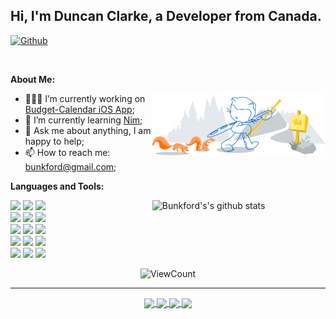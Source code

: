 <!-- Your title -->
## Hi, I'm Duncan Clarke, a Developer from Canada.

<!-- Your badges
You can use the website to generate badges: https://shields.io/
-->

[![Github](https://img.shields.io/badge/-Github-000?style=flat&logo=Github&logoColor=white)](https://github.com/bunkford)

&nbsp;

<!-- Talking about you -->
**About Me:**

<!-- Any image aligned to the right. Beware the width -->
<img width="55%" align="right" alt="Github" src="https://raw.githubusercontent.com/bunkford/bunkford/master/git-header.svg" />

- 👨🏽‍💻 I’m currently working on [Budget-Calendar iOS App](https://apps.apple.com/app/id1518351096);
- 🌱 I’m currently learning [Nim](https://nim-lang.org/); 
- 💬 Ask me about anything, I am happy to help;
- 📫 How to reach me: bunkford@gmail.com;

**Languages and Tools:** 

<!-- Your github readme stats
You can use this api: https://github.com/anuraghazra/github-readme-stats
-->
<p>
  <a href="https://github.com/bunkford">
    <img width="55%" align="right" alt="Bunkford's's github stats" src="https://github-readme-stats.vercel.app/api?username=bunkford&count_private=true&show_icons=true&theme=react&custom_title=Bunkford's Github" />
  </a>
  
  <!-- Your languages and tools. Be careful with the alignment. 
  You can use this sites to get logos: https://www.vectorlogo.zone or https://simpleicons.org/
  -->
  <code><img width="10%" src="https://www.vectorlogo.zone/logos/nim-lang/nim-lang-ar21.svg"></code>
  <code><img width="10%" src="https://www.vectorlogo.zone/logos/php/php-ar21.svg"></code>
  <code><img width="10%" src="https://www.vectorlogo.zone/logos/mysql/mysql-ar21.svg"></code>
  <br />
  <code><img width="10%" src="https://www.vectorlogo.zone/logos/json/json-ar21.svg"></code>
  <code><img width="10%" src="https://www.vectorlogo.zone/logos/sqlite/sqlite-ar21.svg"></code>
  <code><img width="10%" src="https://www.vectorlogo.zone/logos/git-scm/git-scm-ar21.svg"></code>
  <br />
  <code><img width="10%" src="https://www.vectorlogo.zone/logos/oracle/oracle-ar21.svg"></code>
  <code><img width="10%" src="https://www.vectorlogo.zone/logos/infor/infor-ar21.svg"></code>
  <code><img width="10%" src="https://www.vectorlogo.zone/logos/microsoft_vb/microsoft_vb-ar21.svg"></code>
  <br />
  <code><img width="10%" src="https://www.vectorlogo.zone/logos/linux/linux-ar21.svg"></code>
  <code><img width="10%" src="https://www.vectorlogo.zone/logos/microsoft/microsoft-ar21.svg"></code>
  <code><img width="10%" src="https://www.vectorlogo.zone/logos/apple_xcode/apple_xcode-ar21.svg"></code>
  <br />
  <code><img width="10%" src="https://www.vectorlogo.zone/logos/javascript/javascript-ar21.svg"></code>
  <code><img width="10%" src="https://www.vectorlogo.zone/logos/python/python-ar21.svg"></code>
  <code><img width="10%" src="https://www.vectorlogo.zone/logos/visualstudio_code/visualstudio_code-ar21.svg"></code>
</p>

<!-- Your hits or visitors -->
<p align="center">
  <!-- https://github.com/wesky93/views this is a clone of the hits -->
  <img alt="ViewCount" src="https://views.whatilearened.today/views/github/bunkford/bunkford.svg" />
</p>

---

<!-- Its main projects -->
<p align="center">
  <a href="https://github.com/bunkford/barcode">
    <img align="center" src="https://github-readme-stats.vercel.app/api/pin/?username=bunkford&repo=barcode" />
  </a>
  <a href="https://github.com/bunkford/qrcodegen">
    <img align="center" src="https://github-readme-stats.vercel.app/api/pin/?username=bunkford&repo=qrcodegen" />
  </a>
  <a href="https://github.com/bunkford/wChart">
    <img align="center" src="https://github-readme-stats.vercel.app/api/pin/?username=bunkford&repo=wChart" />
  </a>
  <a href="https://github.com/bunkford/wZeeGrid">
    <img align="center" src="https://github-readme-stats.vercel.app/api/pin/?username=bunkford&repo=wZeeGrid" />
  </a>
</p>
